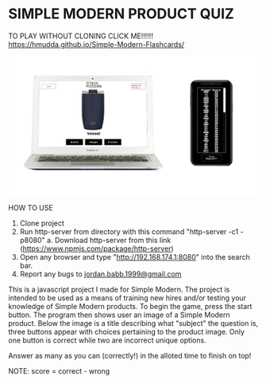 
<h1>SIMPLE MODERN PRODUCT QUIZ</h1>



TO PLAY WITHOUT CLONING CLICK ME!!!!!! https://hmudda.github.io/Simple-Modern-Flashcards/



<img src="images/Laptop_and_Iphone.png" width="500px" />




HOW TO USE
1. Clone project
2. Run http-server from directory with this command "http-server -c1 -p8080"
	a. Download http-server from this link (https://www.npmjs.com/package/http-server)
3. Open any browser and type "http://192.168.174.1:8080" into the search bar.
4. Report any bugs to jordan.babb.1999@gmail.com


This is a javascript project I made for Simple Modern. The project is intended to be used as a means of training new hires and/or testing your knowledge of Simple Modern products. To begin the game, press the start button. The program then shows user an image of a Simple Modern product. Below the image is a title describing what "subject" the question is, three buttons appear with choices pertaining to the product image. Only one button is correct while two are incorrect unique options.


Answer as many as you can (correctly!) in the alloted time to finish on top!

NOTE: score = correct - wrong
